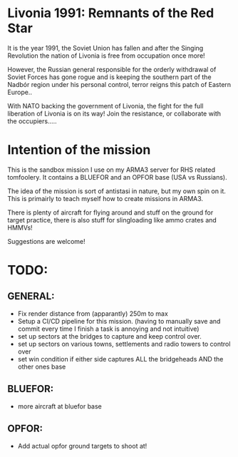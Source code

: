 # Livonia 1991: Remnants of the Red Star

It is the year 1991, the Soviet Union has fallen and after the Singing Revolution the nation of Livonia is free from occupation once more!

However, the Russian general responsible for the orderly withdrawal of Soviet Forces has gone rogue and is keeping the southern part of the Nadbór region under his personal control, terror reigns this patch of Eastern Europe..

With NATO backing the government of Livonia, the fight for the full liberation of Livonia is on its way! Join the resistance, or collaborate with the occupiers.....


# Intention of the mission
This is the sandbox mission I use on my ARMA3 server for RHS related tomfoolery. It contains a BLUEFOR and an OPFOR base (USA vs Russians).

The idea of the mission is sort of antistasi in nature, but my own spin on it. This is primairly to teach myself how to create missions in ARMA3.

There is plenty of aircraft for flying around and stuff on the ground for target practice, there is also stuff for slingloading like ammo crates and HMMVs!

Suggestions are welcome!

# TODO:

## GENERAL:
- Fix render distance from (apparantly) 250m to max
- Setup a CI/CD pipeline for this mission. (having to manually save and commit every time I finish a task is annoying and not intuitive)
- set up sectors at the bridges to capture and keep control over.
- set up sectors on various towns, settlements and radio towers to control over
- set win condition if either side captures ALL the bridgeheads AND the other ones base
## BLUEFOR:
- more aircraft at bluefor base

## OPFOR:
- Add actual opfor ground targets to shoot at!
